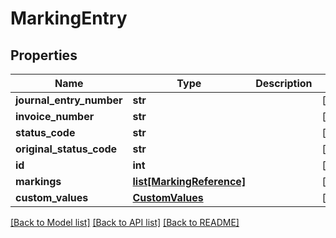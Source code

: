 # MarkingEntry

## Properties
Name | Type | Description | Notes
------------ | ------------- | ------------- | -------------
**journal_entry_number** | **str** |  | [optional] 
**invoice_number** | **str** |  | [optional] 
**status_code** | **str** |  | [optional] 
**original_status_code** | **str** |  | [optional] 
**id** | **int** |  | [optional] 
**markings** | [**list[MarkingReference]**](MarkingReference.md) |  | [optional] 
**custom_values** | [**CustomValues**](CustomValues.md) |  | [optional] 

[[Back to Model list]](../README.md#documentation-for-models) [[Back to API list]](../README.md#documentation-for-api-endpoints) [[Back to README]](../README.md)

